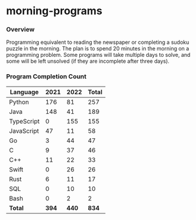 # morning-programs

### Overview

Programming equivalent to reading the newspaper or completing a sudoku puzzle in the morning.  The plan is to spend 20 
minutes in the morning on a programming problem.  Some programs will take multiple days to solve, and some will be left 
unsolved (if they are incomplete after three days).

### Program Completion Count

| Language     | 2021    | 2022    | Total   |
|--------------|---------|---------|---------|
| Python       | 176     | 81      | 257     |
| Java         | 148     | 41      | 189     |
| TypeScript   | 0       | 155     | 155     |
| JavaScript   | 47      | 11      | 58      |
| Go           | 3       | 44      | 47      |
| C            | 9       | 37      | 46      |
| C++          | 11      | 22      | 33      |
| Swift        | 0       | 26      | 26      |
| Rust         | 6       | 11      | 17      |
| SQL          | 0       | 10      | 10      |
| Bash         | 0       | 2       | 2       |
| **Total**    | **394** | **440** | **834** |
